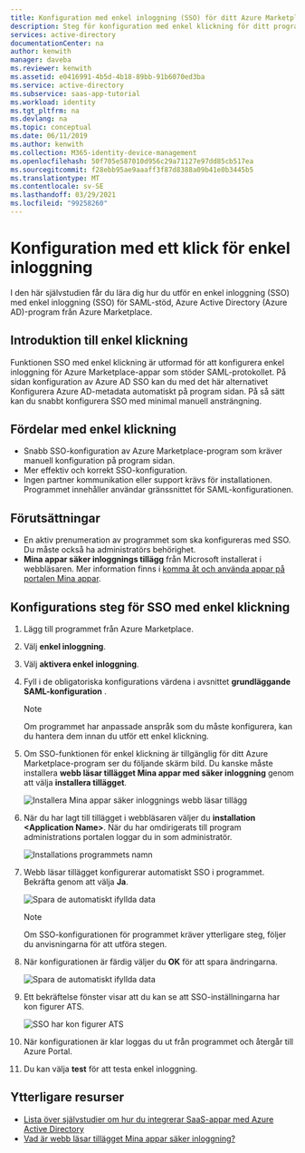 ```yaml
---
title: Konfiguration med enkel inloggning (SSO) för ditt Azure Marketplace-program | Microsoft Docs
description: Steg för konfiguration med enkel klickning för ditt program från Azure Marketplace.
services: active-directory
documentationCenter: na
author: kenwith
manager: daveba
ms.reviewer: kenwith
ms.assetid: e0416991-4b5d-4b18-89bb-91b6070ed3ba
ms.service: active-directory
ms.subservice: saas-app-tutorial
ms.workload: identity
ms.tgt_pltfrm: na
ms.devlang: na
ms.topic: conceptual
ms.date: 06/11/2019
ms.author: kenwith
ms.collection: M365-identity-device-management
ms.openlocfilehash: 50f705e587010d956c29a71127e97dd85cb517ea
ms.sourcegitcommit: f28ebb95ae9aaaff3f87d8388a09b41e0b3445b5
ms.translationtype: MT
ms.contentlocale: sv-SE
ms.lasthandoff: 03/29/2021
ms.locfileid: "99258260"
---
```

# <a name="one-click-app-configuration-of-single-sign-on"></a>Konfiguration med ett klick för enkel inloggning

 I den här självstudien får du lära dig hur du utför en enkel inloggning (SSO) med enkel inloggning (SSO) för SAML-stöd, Azure Active Directory (Azure AD)-program från Azure Marketplace.

## <a name="introduction-to-one-click-sso"></a>Introduktion till enkel klickning

Funktionen SSO med enkel klickning är utformad för att konfigurera enkel inloggning för Azure Marketplace-appar som stöder SAML-protokollet. På sidan konfiguration av Azure AD SSO kan du med det här alternativet Konfigurera Azure AD-metadata automatiskt på program sidan. På så sätt kan du snabbt konfigurera SSO med minimal manuell ansträngning.

## <a name="advantages-of-one-click-sso"></a>Fördelar med enkel klickning

- Snabb SSO-konfiguration av Azure Marketplace-program som kräver manuell konfiguration på program sidan.
- Mer effektiv och korrekt SSO-konfiguration.
- Ingen partner kommunikation eller support krävs för installationen. Programmet innehåller användar gränssnittet för SAML-konfigurationen.

## <a name="prerequisites"></a>Förutsättningar

- En aktiv prenumeration av programmet som ska konfigureras med SSO. Du måste också ha administratörs behörighet.
- **Mina appar säker inloggnings tillägg** från Microsoft installerat i webbläsaren. Mer information finns i [komma åt och använda appar på portalen Mina appar](../user-help/my-apps-portal-end-user-access.md).

## <a name="one-click-sso-configuration-steps"></a>Konfigurations steg för SSO med enkel klickning

1. Lägg till programmet från Azure Marketplace.

2. Välj **enkel inloggning**.

3. Välj **aktivera enkel inloggning**.

4. Fyll i de obligatoriska konfigurations värdena i avsnittet **grundläggande SAML-konfiguration** .

    > [!NOTE]
    > Om programmet har anpassade anspråk som du måste konfigurera, kan du hantera dem innan du utför ett enkel klickning.

5. Om SSO-funktionen för enkel klickning är tillgänglig för ditt Azure Marketplace-program ser du följande skärm bild. Du kanske måste installera **webb läsar tillägget Mina appar med säker inloggning** genom att välja **installera tillägget**.

   ![Installera Mina appar säker inloggnings webb läsar tillägg](./media/one-click-sso-tutorial/install-myappssecure-extension.png)

6. När du har lagt till tillägget i webbläsaren väljer du **installation \<Application Name\>**. När du har omdirigerats till program administrations portalen loggar du in som administratör.

   ![Installations programmets namn](./media/one-click-sso-tutorial/setup-sso.png)

7. Webb läsar tillägget konfigurerar automatiskt SSO i programmet. Bekräfta genom att välja **Ja**.

   ![Spara de automatiskt ifyllda data](./media/one-click-sso-tutorial/save-autopopulate.png)

   > [!NOTE]
   > Om SSO-konfigurationen för programmet kräver ytterligare steg, följer du anvisningarna för att utföra stegen.

8. När konfigurationen är färdig väljer du **OK** för att spara ändringarna.

   ![Spara de automatiskt ifyllda data](./media/one-click-sso-tutorial/save-data.png)

9. Ett bekräftelse fönster visar att du kan se att SSO-inställningarna har kon figurer ATS.

   ![SSO har kon figurer ATS](./media/one-click-sso-tutorial/sso-configured.png)

10. När konfigurationen är klar loggas du ut från programmet och återgår till Azure Portal.

11. Du kan välja **test** för att testa enkel inloggning.

## <a name="additional-resources"></a>Ytterligare resurser

* [Lista över självstudier om hur du integrerar SaaS-appar med Azure Active Directory](../saas-apps/tutorial-list.md)
* [Vad är webb läsar tillägget Mina appar säker inloggning?](../user-help/my-apps-portal-end-user-access.md)
